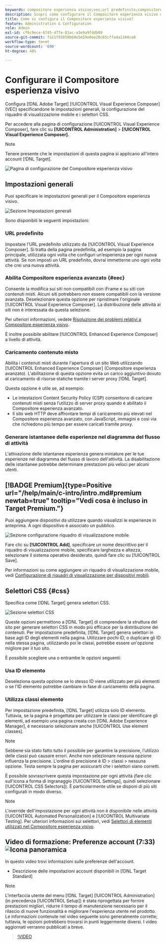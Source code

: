 ```yaml
---
keywords: compositore esperienza visivo;vec;url predefinito;compositore esperienza avanzato;eec;contenuto misto;istantanee esperienza;riquadro di visualizzazione mobile;css;selettori css
description: Scopri come configurare il Compositore esperienza visivo di Adobe [!DNL Target] specificandone le impostazioni generali, la configurazione del riquadro di visualizzazione mobile e i selettori CSS.
title: Come si configura il Compositore esperienza visivo?
feature: Administration & Configuration
role: Admin
exl-id: cf6c9ece-6745-477e-81ac-a3e9a9fddb09
source-git-commit: fa11f93058b69e5e59e0ee20c65cffa4a1344ca0
workflow-type: tm+mt
source-wordcount: '690'
ht-degree: 48%

---
```


# Configurare il Compositore esperienza visivo

Configura [!DNL Adobe Target] [!UICONTROL Visual Experience Composer] (VEC) specificandone le impostazioni generali, la configurazione del riquadro di visualizzazione mobile e i selettori CSS.

Per accedere alla pagina di configurazione [!UICONTROL Visual Experience Composer], fare clic su **[!UICONTROL Administration]** > **[!UICONTROL Visual Experience Composer].**

>[!NOTE]
>
>Tenere presente che le impostazioni di questa pagina si applicano all&#39;intero account [!DNL Target].

![Pagina di configurazione del Compositore esperienza visivo](/help/main/administrating-target/assets/vec.png)

## Impostazioni generali

Puoi specificare le impostazioni generali per il Compositore esperienza visivo.

![Sezione Impostazioni generali](/help/main/administrating-target/assets/general-settings.png)

Sono disponibili le seguenti impostazioni:

### URL predefinito

Impostare l&#39;URL predefinito utilizzato da [!UICONTROL Visual Experience Composer]. Si tratta della pagina predefinita, ad esempio la pagina principale, utilizzata ogni volta che configuri un’esperienza per ogni nuova attività. Se non imposti un URL predefinito, dovrai immetterne uno ogni volta che crei una nuova attività.

### Abilita Compositore esperienza avanzato {#eec}

Consente la modifica sui siti non compatibili con iFrame e su siti con contenuti misti. Alcuni siti potrebbero non essere compatibili con la versione avanzata. Deselezionare questa opzione per ripristinare l&#39;originale [!UICONTROL Visual Experience Composer]. La distribuzione delle attività ai siti non è interessata da questa selezione.

Per ulteriori informazioni, vedete [Risoluzione dei problemi relativi a Compositore esperienza visivo](/help/main/c-experiences/c-visual-experience-composer/r-troubleshoot-composer/troubleshoot-composer.md).

È inoltre possibile abilitare [!UICONTROL Enhanced Experience Composer] a livello di attività.

### Caricamento contenuto misto

Abilita i contenuti misti durante l&#39;apertura di un sito Web utilizzando [!UICONTROL Enhanced Experience Composer] (Compositore esperienza avanzato). L&#39;abilitazione di questa opzione evita un carico aggiuntivo dovuto al caricamento di risorse statiche tramite i server proxy [!DNL Target].

Questa opzione è utile se, ad esempio:

* Le intestazioni Content Security Policy (CSP) consentono di caricare contenuti misti senza l’utilizzo di server proxy quando è abilitato il Compositore esperienza avanzato.
* Il sito web HTTP deve affrontare tempi di caricamento più elevati nel Compositore esperienza avanzato, con JavaScript, immagini e così via che richiedono più tempo per essere caricati tramite proxy.

### Generare istantanee delle esperienze nel diagramma del flusso di attività

L&#39;attivazione delle istantanee esperienza genera miniature per le tue esperienze nel diagramma del flusso di lavoro dell&#39;attività. La disabilitazione delle istantanee potrebbe determinare prestazioni più veloci per alcuni utenti.

## [!BADGE Premium]{type=Positive url="/help/main/c-intro/intro.md#premium newtab=true" tooltip="Vedi cosa è incluso in Target Premium."}

Puoi aggiungere dispositivi da utilizzare quando visualizzi le esperienze in anteprima. A ogni dispositivo è associato un pubblico.

![Sezione configurazione riquadro di visualizzazione mobile](/help/main/administrating-target/assets/mobile-viewport-configuration.png)

Fare clic su **[!UICONTROL Add]**, specificare un nome descrittivo per il riquadro di visualizzazione mobile, specificare larghezza e altezza, selezionare il sistema operativo desiderato, quindi fare clic su [!UICONTROL Save].

Per informazioni su come aggiungere un riquadro di visualizzazione mobile, vedi [Configurazione di riquadri di visualizzazione per dispositivi mobili](/help/main/c-experiences/c-visual-experience-composer/mobile-viewports.md).

## Selettori CSS {#css}

Specifica come [!DNL Target] genera selettori CSS.

![Sezione selettori CSS](/help/main/administrating-target/assets/css-selectors.png)

Queste opzioni permettono a [!DNL Target] di comprendere la struttura del sito per generare selettori CSS in modo più efficace per la distribuzione dei contenuti. Per impostazione predefinita, [!DNL Target] genera selettori in base agli ID degli elementi nella pagina. Utilizzare pochi ID, o duplicare gli ID nella stessa pagina, utilizzando poi le classi, potrebbe essere un&#39;opzione migliore per il tuo sito.

È possibile scegliere una o entrambe le opzioni seguenti:

### Usa ID elemento

Deseleziona questa opzione se lo stesso ID viene utilizzato per più elementi o se l&#39;ID elemento potrebbe cambiare in fase di caricamento della pagina.

### Utilizza classi elemento

Per impostazione predefinita, [!DNL Target] utilizza solo ID elemento. Tuttavia, se la pagina è progettata per utilizzare le classi per identificare gli elementi, ad esempio una pagina creata con [!DNL Adobe Experience Manager], è necessario selezionare anche [!UICONTROL Use element classes].

>[!NOTE]
>
>Sebbene sia stato fatto tutto il possibile per garantire la precisione, l’utilizzo delle classi può causare errori. Anche non selezionare nessuna opzione influenza la precisione. L&#39;ordine di precisione è ID > classi > nessuna opzione. Testa sempre la pagina per assicurarti che i selettori siano corretti.

È possibile sovrascrivere questa impostazione per ogni attività (fare clic sull&#39;icona a forma di ingranaggio [!UICONTROL Settings], quindi selezionare [!UICONTROL CSS Selectors]). È particolarmente utile se disponi di più siti configurati in modo diverso.

>[!NOTE]
>
>L&#39;override dell&#39;impostazione per ogni attività non è disponibile nelle attività [!UICONTROL Automated Personalization] e [!UICONTROL Multivariate Testing].  Per ulteriori informazioni sui selettori, vedi [Selettori di elementi utilizzati nel Compositore esperienza visivo](/help/main/c-experiences/c-visual-experience-composer/vec-selectors.md).

## Video di formazione: Preferenze account (7:33) ![Icona panoramica](/help/main/assets/overview.png)

In questo video trovi informazioni sulle preferenze dell&#39;account.

* Descrizione delle impostazioni account disponibili in [!DNL Target Standard]

>[!NOTE]
>
>L&#39;interfaccia utente del menu [!DNL Target] [!UICONTROL Administration] (in precedenza [!UICONTROL Setup]) è stata riprogettata per fornire prestazioni migliori, ridurre il tempo di manutenzione necessario per il rilascio di nuove funzionalità e migliorare l&#39;esperienza utente nel prodotto. Le informazioni contenute nel video seguente sono generalmente corrette; tuttavia, le opzioni potrebbero trovarsi in punti leggermente diversi. I video aggiornati verranno pubblicati a breve.

>[!VIDEO](https://video.tv.adobe.com/v/17379)
